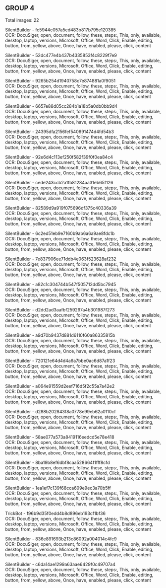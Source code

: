 ## GROUP 4
Total images: 22  

SilentBuilder - fc5944c057a5ed483b817b795e120385  
OCR: DocuSiger, open, document, follow, these, steps:, This, only, available, desktop, laptop, versions, Microsoft, Office, Word, Click, Enable, editing, button, from, yellow, above, Once, have, enabled, please, click, content  

SilentBuilder - 52dc477e4b437b4335853f4c8229f7e9  
OCR: DocuSiger, open, document, follow, these, steps:, This, only, available, desktop, laptop, versions, Microsoft, Office, Word, Click, Enable, editing, button, from, yellow, above, Once, have, enabled, please, click, content  

SilentBuilder - 9265b254d1940758c7e874881a0f9051  
OCR: DocuSiger, open, document, follow, these, steps:, This, only, available, desktop, laptop, versions, Microsoft, Office, Word, Click, Enable, editing, button, from, yellow, above, Once, have, enabled, please, click, content  

SilentBuilder - 6657e88d05cc284b1a18b5a0db0bb9d4  
OCR: DocuSiger, open, document, follow, these, steps:, This, only, available, desktop, laptop, versions, Microsoft, Office, Word, Click, Enable, editing, button, from, yellow, above, Once, have, enabled, please, click, content  

SilentBuilder - 24395dfa2156fef540691474d4fd54b3  
OCR: DocuSiger, open, document, follow, these, steps:, This, only, available, desktop, laptop, versions, Microsoft, Office, Word, Click, Enable, editing, button, from, yellow, above, Once, have, enabled, please, click, content  

SilentBuilder - 92e6d4c113ef250f582f39f0f0ea84c4  
OCR: DocuSiger, open, document, follow, these, steps:, This, only, available, desktop, laptop, versions, Microsoft, Office, Word, Click, Enable, editing, button, from, yellow, above, Once, have, enabled, please, click, content  

SilentBuilder - cede243ccb2a1fb81284aa31eb65f126  
OCR: DocuSiger, open, document, follow, these, steps:, This, only, available, desktop, laptop, versions, Microsoft, Office, Word, Click, Enable, editing, button, from, yellow, above, Once, have, enabled, please, click, content  

SilentBuilder - 82589d9a919f075696df375c40336a39  
OCR: DocuSiger, open, document, follow, these, steps:, This, only, available, desktop, laptop, versions, Microsoft, Office, Word, Click, Enable, editing, button, from, yellow, above, Once, have, enabled, please, click, content  

SilentBuilder - 6c2ed51eb9e7160b9ab6a6a9ae8fdc1b  
OCR: DocuSiger, open, document, follow, these, steps:, This, only, available, desktop, laptop, versions, Microsoft, Office, Word, Click, Enable, editing, button, from, yellow, above, Once, have, enabled, please, click, content  

SilentBuilder - 7e837906ee71ddb4e063f523628af232  
OCR: DocuSiger, open, document, follow, these, steps:, This, only, available, desktop, laptop, versions, Microsoft, Office, Word, Click, Enable, editing, button, from, yellow, above, Once, have, enabled, please, click, content  

SilentBuilder - a82c1c304744b547f505712dd5bc7945  
OCR: DocuSiger, open, document, follow, these, steps:, This, only, available, desktop, laptop, versions, Microsoft, Office, Word, Click, Enable, editing, button, from, yellow, above, Once, have, enabled, please, click, content  

SilentBuilder - d2dd2ad3aafbf259297a4b301987f273  
OCR: DocuSiger, open, document, follow, these, steps:, This, only, available, desktop, laptop, versions, Microsoft, Office, Word, Click, Enable, editing, button, from, yellow, above, Once, have, enabled, please, click, content  

SilentBuilder - a9d70b9437d881d6110f60a86335815b  
OCR: DocuSiger, open, document, follow, these, steps:, This, only, available, desktop, laptop, versions, Microsoft, Office, Word, Click, Enable, editing, button, from, yellow, above, Once, have, enabled, please, click, content  

SilentBuilder - 720121e64d4d4a6a7bbe0ac6d87a1f23  
OCR: DocuSiger, open, document, follow, these, steps:, This, only, available, desktop, laptop, versions, Microsoft, Office, Word, Click, Enable, editing, button, from, yellow, above, Once, have, enabled, please, click, content  

SilentBuilder - a064e91559d2eef716d5f2c55a7a42e2  
OCR: DocuSiger, open, document, follow, these, steps:, This, only, available, desktop, laptop, versions, Microsoft, Office, Word, Click, Enable, editing, button, from, yellow, above, Once, have, enabled, please, click, content  

SilentBuilder - d288b202843f8a0778e99eb62a0110cf  
OCR: DocuSiger, open, document, follow, these, steps:, This, only, available, desktop, laptop, versions, Microsoft, Office, Word, Click, Enable, editing, button, from, yellow, above, Once, have, enabled, please, click, content  

SilentBuilder - 58ae077a573a8419116eedcd5e78e418  
OCR: DocuSiger, open, document, follow, these, steps:, This, only, available, desktop, laptop, versions, Microsoft, Office, Word, Click, Enable, editing, button, from, yellow, above, Once, have, enabled, please, click, content  

SilentBuilder - 8ba19b8ef6dbf8caa528664f1fff8cfd  
OCR: DocuSiger, open, document, follow, these, steps:, This, only, available, desktop, laptop, versions, Microsoft, Office, Word, Click, Enable, editing, button, from, yellow, above, Once, have, enabled, please, click, content  

SilentBuilder - 1ea1ef7c139f68cca609e9ec3a70b5ff  
OCR: DocuSiger, open, document, follow, these, steps:, This, only, available, desktop, laptop, versions, Microsoft, Office, Word, Click, Enable, editing, button, from, yellow, above, Once, have, enabled, please, click, content  

TrickBot - f96b9d35f0edd4b8d896eb193cf1bf36  
OCR: DocuSiger, open, document, follow, these, steps:, This, only, available, desktop, laptop, versions, Microsoft, Office, Word, Click, Enable, editing, button, from, yellow, above, Once, have, enabled, please, click, content  

SilentBuilder - 836e891693b213c86092a004014c4fc9  
OCR: DocuSiger, open, document, follow, these, steps:, This, only, available, desktop, laptop, versions, Microsoft, Office, Word, Click, Enable, editing, button, from, yellow, above, Once, have, enabled, please, click, content  

SilentBuilder - c6da14ae1299a63aae6429f0c49707a4  
OCR: DocuSiger, open, document, follow, these, steps:, This, only, available, desktop, laptop, versions, Microsoft, Office, Word, Click, Enable, editing, button, from, yellow, above, Once, have, enabled, please, click, content  

